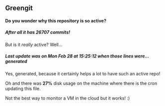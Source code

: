 ## Greengit

#### Do you wonder why this repository is so active?

##### After all it has 26707 commits!

But is it *really* active? Well...

##### Last update was on Mon Feb 28 at 15:25:12 when those lines were... generated

Yes, generated, because it certainly helps a lot to have such an active repo!

Oh and there was **27%** disk usage on the machine
where there is the cron updating this file.

Not the best way to monitor a VM in the cloud but it works! :)
